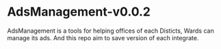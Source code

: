 # AdsManagement-v0.0.2
AdsManagement is a tools for helping offices of each Disticts, Wards can manage its ads. And this repo aim to save version of each integrate.
